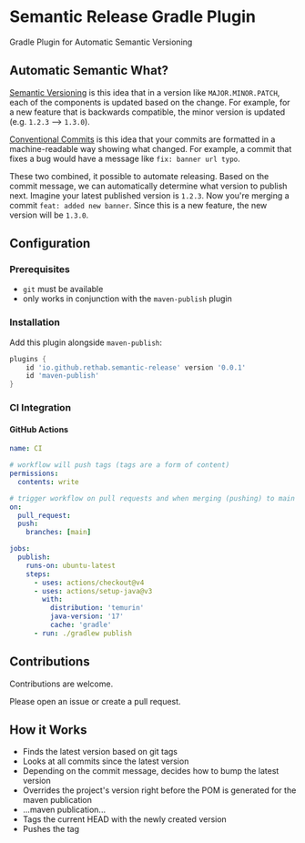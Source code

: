 # Semantic Release Gradle Plugin

Gradle Plugin for Automatic Semantic Versioning

## Automatic Semantic What?

[Semantic Versioning](https://semver.org/) is this idea that in a version like `MAJOR.MINOR.PATCH`, each of the components is updated based on the change.
For example, for a new feature that is backwards compatible, the minor version is updated (e.g. `1.2.3` --> `1.3.0`).

[Conventional Commits](https://www.conventionalcommits.org/) is this idea that your commits are formatted in a machine-readable way showing what changed.
For example, a commit that fixes a bug would have a message like `fix: banner url typo`.

These two combined, it possible to automate releasing.
Based on the commit message, we can automatically determine what version to publish next.
Imagine your latest published version is `1.2.3`.
Now you're merging a commit `feat: added new banner`.
Since this is a new feature, the new version will be `1.3.0`.

## Configuration

### Prerequisites

- `git` must be available
- only works in conjunction with the `maven-publish` plugin

### Installation

Add this plugin alongside `maven-publish`:

```groovy
plugins {
    id 'io.github.rethab.semantic-release' version '0.0.1'
    id 'maven-publish'
}
```

### CI Integration

#### GitHub Actions

```yaml
name: CI

# workflow will push tags (tags are a form of content)
permissions:
  contents: write

# trigger workflow on pull requests and when merging (pushing) to main
on:
  pull_request:
  push:
    branches: [main]

jobs:
  publish:
    runs-on: ubuntu-latest
    steps:
      - uses: actions/checkout@v4
      - uses: actions/setup-java@v3
        with:
          distribution: 'temurin'
          java-version: '17'
          cache: 'gradle'
      - run: ./gradlew publish
```

## Contributions

Contributions are welcome.

Please open an issue or create a pull request.

## How it Works

- Finds the latest version based on git tags
- Looks at all commits since the latest version
- Depending on the commit message, decides how to bump the latest version
- Overrides the project's version right before the POM is generated for the maven publication
- ...maven publication...
- Tags the current HEAD with the newly created version
- Pushes the tag
